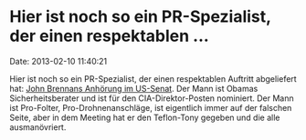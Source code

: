 Hier ist noch so ein PR-Spezialist, der einen respektablen \...
===============================================================

Date: 2013-02-10 11:40:21

Hier ist noch so ein PR-Spezialist, der einen respektablen Auftritt
abgeliefert hat: [John Brennans Anhörung im
US-Senat](http://www.guardian.co.uk/commentisfree/2013/feb/08/john-brennan-drones-in-the-dark).
Der Mann ist Obamas Sicherheitsberater und ist für den
CIA-Direktor-Posten nominiert. Der Mann ist Pro-Folter,
Pro-Drohnenanschläge, ist eigentlich immer auf der falschen Seite, aber
in dem Meeting hat er den Teflon-Tony gegeben und die alle
ausmanövriert.
